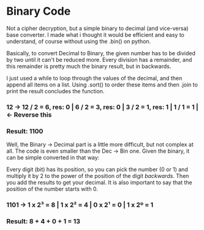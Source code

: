 # Binary Code

Not a cipher decryption, but a simple binary to decimal (and vice-versa) base converter. I made what i thought it would be efficient and easy to understand, of course without 
using the .bin() on python.


Basically, to convert Decimal to Binary, the given number has to be divided by two until it can't be reduced more. Every division has a remainder, and this remainder is pretty
much the binary result, but in backwards.

I just used a while to loop through the values of the decimal, and then append all items on a list. Using .sort() to order these items and then
.join to print the result concludes the function. 

### 12 → 12 / 2 = **6**, res: 0  |  6 / 2 = **3**, res: 0  |  3 / 2 = **1**, res: 1  |  1 / 1 = **1**  |  ← Reverse this
### Result: 1100

Well, the Binary → Decimal part is a little more difficult, but not complex at all. The code is even smaller than the Dec → Bin one. Given the binary, it can be simple converted
in that way:

Every digit (bit) has its position, so you can pick the number (0 or 1) and multiply it by 2 to the power of the position of the digit _backwards_. Then you add the results to get your decimal. It is also important to say that the position of the number starts with 0.

### 1101 → 1 x 2³ = 8  |  1 x 2² = 4  |  0 x 2¹ = 0  |  1 x 2º = 1  
### Result: 8 + 4 + 0 + 1 = **13**

